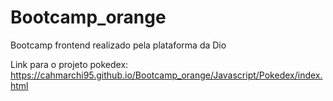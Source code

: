 # Bootcamp_orange
 Bootcamp frontend realizado pela plataforma da Dio
 
 Link para o projeto pokedex: https://cahmarchi95.github.io/Bootcamp_orange/Javascript/Pokedex/index.html
